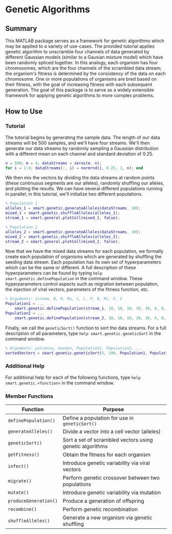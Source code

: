 # Genetic Algorithms

## Summary
This MATLAB package serves as a framework for genetic algorithms which may be applied to a variety of use-cases. The provided tutorial applies genetic algorithm to unscramble four channels of data generated by different Gaussian models (similar to a Gausian mixture model) which have been randomly spliced together. In this analogy, each organism has four chromosomes, which are the four channels of the scrambled data stream; the organism's fitness is determined by the consistency of the data on each chromosome. One or more populations of organisms are bred based on their fitness, with the goal of increasing fitness with each subsequent generation. The goal of this package is to serve as a widely extensible framework for applying genetic algorithms to more complex problems.

## How to Use

### Tutorial
The tutorial begins by generating the sample data. The length of our data streams will be 500 samples, and we'll have four streams. We'll then generate our data streams by randomly sampling a Gaussian distribution with a different mean on each channel and standard deviation of 0.25.
```matlab
n = 500; m = 4; dataStreams = zeros(m, n);
for i = 1:4; dataStreams(:, i) = normrnd(i, 0.25, 1, n); end
```
We then mix the vectors by dividing the data streams at random points (these continuous segments are our alleles), randomly shuffling our alleles, and plotting the results. We can have several different populations running in parallel; in this tutorial, we'll initialize two different populations.
```matlab
% Population 1
alleles_1 = smart.genetic.generateAlleles(dataStreams, 10);
mixed_1 = smart.genetic.shuffleAlleles(alleles_1);
stream_1 = smart.general.plotCell(mixed_1, false);

% Population 2
alleles_2 = smart.genetic.generateAlleles(dataStreams, 10);
mixed_2 = smart.genetic.shuffleAlleles(alleles_2);
stream_2 = smart.general.plotCell(mixed_2, false);
```
Now that we have the mixed data streams for each population, we formally create each population of organisms which are generated by shuffling the seeding data stream. Each population has its own set of hyperparameters which can be the same or different. A full description of these hyperparameters can be found by typing `help smart.genetic.definePopulation` in the command window. These hyperparameters control aspects such as migration between population, the injection of viral vectors, parameters of the fitness function, etc.
```matlab
% Arguments: stream, B, R, Mu, C, L, P, N, Mi, F, V
Population1 = ...
    smart.genetic.definePopulation(stream_1, 10, 10, 10, 10, 10, 4, 0, 0.02, 'avgstd', 3);
Population2 = ...
    smart.genetic.definePopulation(stream_2, 10, 10, 10, 10, 10, 4, 0, 0.02, 'maxstd', 'none');
```
Finally, we call the `geneticSort()` function to sort the data streams. For a full description of all parameters, type `help smart.genetic.geneticSort` in the command window.
```matlab
% Arguments: patience, maxGen, Population1, Population2, ...
sortedVectors = smart.genetic.geneticSort(5, 100, Population1, Population2);
```

### Additional Help
For additional help for each of the following functions, type `help smart.genetic.<function>` in the command window.

### Member Functions
| Function | Purpose |
| --- | --- |
| `definePopulation()` | Define a population for use in `geneticSort()` |
| `generateAlleles()` | Divide a vector into a cell vector (alleles) |
| `geneticSort()` | Sort a set of scrambled vectors using genetic algorithms |
| `getFitness()` | Obtain the fitness for each organism |
| `infect()` | Introduce genetic variability via viral vectors |
| `migrate()` | Perform genetic crossover between two populations |
| `mutate()` | Introduce genetic variability via mutation |
| `produceGeneration()` | Produce a generation of offspring |
| `recombine()` | Perform genetic recombination |
| `shuffleAlleles()` | Generate a new organism via genetic shuffling | 
